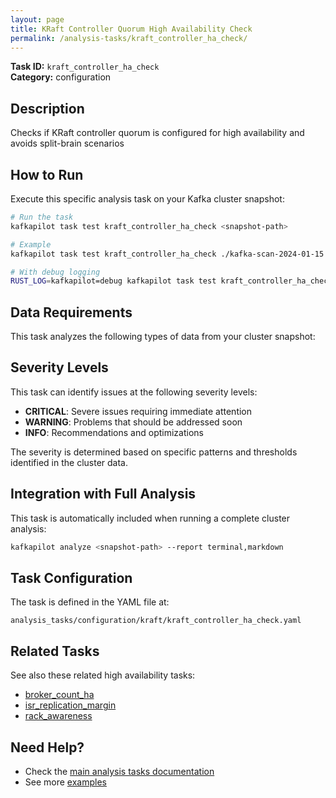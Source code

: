 ```yaml
---
layout: page
title: KRaft Controller Quorum High Availability Check
permalink: /analysis-tasks/kraft_controller_ha_check/
---
```


**Task ID:** `kraft_controller_ha_check`  
**Category:** configuration

## Description

Checks if KRaft controller quorum is configured for high availability and avoids split-brain scenarios

## How to Run

Execute this specific analysis task on your Kafka cluster snapshot:

```bash
# Run the task
kafkapilot task test kraft_controller_ha_check <snapshot-path>

# Example
kafkapilot task test kraft_controller_ha_check ./kafka-scan-2024-01-15

# With debug logging
RUST_LOG=kafkapilot=debug kafkapilot task test kraft_controller_ha_check <snapshot-path>
```

## Data Requirements

This task analyzes the following types of data from your cluster snapshot:



## Severity Levels

This task can identify issues at the following severity levels:

- **CRITICAL**: Severe issues requiring immediate attention
- **WARNING**: Problems that should be addressed soon  
- **INFO**: Recommendations and optimizations

The severity is determined based on specific patterns and thresholds identified in the cluster data.

## Integration with Full Analysis

This task is automatically included when running a complete cluster analysis:

```bash
kafkapilot analyze <snapshot-path> --report terminal,markdown
```

## Task Configuration

The task is defined in the YAML file at:
```
analysis_tasks/configuration/kraft/kraft_controller_ha_check.yaml
```

## Related Tasks

See also these related high availability tasks:
- [broker_count_ha](../broker_count_ha)
- [isr_replication_margin](../isr_replication_margin)
- [rack_awareness](../rack_awareness)

## Need Help?

- Check the [main analysis tasks documentation](../)
- See more [examples](/examples#analysis-tasks)

